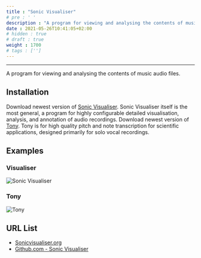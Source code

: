 ```yaml
---
title : "Sonic Visualiser"
# pre : ' '
description : "A program for viewing and analysing the contents of music audio files."
date : 2021-05-26T10:41:05+02:00
# hidden : true
# draft : true
weight : 1700
# tags : ['']
---
```


---

A program for viewing and analysing the contents of music audio files.

## Installation

Download newest version of [Sonic Visualiser](https://sonicvisualiser.org/download.html). Sonic Visualiser itself is the most general, a program for highly configurable detailed visualisation, analysis, and annotation of audio recordings.
Download newest version of [Tony](https://code.soundsoftware.ac.uk/projects/sonic-lineup/files). Tony is for high quality pitch and note transcription for scientific applications, designed primarily for solo vocal recordings.

## Examples

### Visualiser

![Sonic Visualiser](images/example1.png)

### Tony

![Tony](images/example2.png)

## URL List

- [Sonicvisualiser.org](https://sonicvisualiser.org/)
- [Github.com - Sonic Visualiser](https://github.com/sonic-visualiser/sonic-visualiser)
